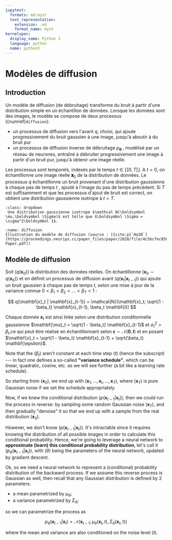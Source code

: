 ```yaml
---
jupytext:
  formats: md:myst
  text_representation:
    extension: .md
    format_name: myst
kernelspec:
  display_name: Python 3
  language: python
  name: python3
---
```

# Modèles de diffusion

## Introduction

Un modèle de diffusion (de débruitage) transforme du bruit à partir d'une distribution simple en un échantillon de données. Lorsque les données sont des images, le modèle se compose de deux processus ({numref}`diffusion`): 
- un processus de diffusion vers l'avant $q$, choisi, qui ajoute progressivement du bruit gaussien à une image, jusqu'à aboutir à du bruit pur
- un processus de diffusion inverse de débruitage $p_{\boldsymbol\theta}$ , modélisé par un réseau de neurones, entraîné à débruiter progressivement une image à partir d'un bruit pur, jusqu'à obtenir une image réelle.

Les processus sont temporels, indexés par le temps $t\in[\![0,T]\!]$. A $t=0$, on  échantillonne une image réelle $\boldsymbol 𝐱_0$ de la distribution de données. Le processus $q$ échantillonne un bruit provenant d'une distribution gaussienne à chaque pas de temps $t$ ,  ajouté à l'image du pas de temps précédent. Si $T$ est suffisamment et que les processus d'ajout de bruit est correct, on obtient une distribution gaussienne isotrope à $t=T$.

```{prf:remark}
:class: dropdown
 Une distribution gaussienne isotrope $\mathcal N(\boldsymbol \mu,\boldsymbol \Sigma)$ est telle que $\boldsymbol \Sigma = \sigma^2\boldsymbol I$.
 ```


```{figure} ./images/diffusion.png
:name: diffusion
Illustration du modèle de diffusion (source : [{cite:p}`Ho20`](https://proceedings.neurips.cc/paper_files/paper/2020/file/4c5bcfec8584af0d967f1ab10179ca4b-Paper.pdf))
```


## Modèle de diffusion

Soit $(q(\mathbf{x}_0)$) la distribution des données réelles. On échantillonne $(\mathbf{x}_0 \sim q(\mathbf{x}_0)$) et on définit un processus de diffusion avant $(q(\mathbf{x}_t | \mathbf{x}_{t-1})$) qui ajoute un bruit gaussien à chaque pas de temps $t$, selon une mise à jour de la variance connue  $0 < \beta_1 < \beta_2 < ... < \beta_T < 1$ : 

$$
q(\mathbf{x}_t | \mathbf{x}_{t-1}) = \mathcal{N}(\mathbf{x}_t; \sqrt{1 - \beta_t} \mathbf{x}_{t-1}, \beta_t \mathbf{I})
$$

Chaque donnée $\boldsymbol x_t$ est ainsi tirée selon une distribution conditionnelle gaussienne  $\mathbf{\mu}_t = \sqrt{1 - \beta_t} \mathbf{x}_{t-1}$ et  $\sigma^2_t = \beta_t$,ce qui peut être réalisé en échantillonnant selon  $\mathbf{\epsilon} \sim \mathcal{N}(\mathbf{0}, \mathbf{I})$ et en posant  $\mathbf{x}_t = \sqrt{1 - \beta_t} \mathbf{x}_{t-1} +  \sqrt{\beta_t} \mathbf{\epsilon}$. 

Note that the $(\beta_t$) aren't constant at each time step $(t$) (hence the subscript) --- in fact one defines a so-called **"variance schedule"**, which can be linear, quadratic, cosine, etc. as we will see further (a bit like a learning rate schedule). 

So starting from $(\mathbf{x}_0$), we end up with $(\mathbf{x}_1,  ..., \mathbf{x}_t, ..., \mathbf{x}_T$), where $(\mathbf{x}_T$) is pure Gaussian noise if we set the schedule appropriately.

Now, if we knew the conditional distribution $(p(\mathbf{x}_{t-1} | \mathbf{x}_t)$), then we could run the process in reverse: by sampling some random Gaussian noise $(\mathbf{x}_T$), and then gradually "denoise" it so that we end up with a sample from the real distribution $(\mathbf{x}_0$).

However, we don't know $(p(\mathbf{x}_{t-1} | \mathbf{x}_t)$). It's intractable since it requires knowing the distribution of all possible images in order to calculate this conditional probability. Hence, we're going to leverage a neural network to **approximate (learn) this conditional probability distribution**, let's call it $(p_\theta (\mathbf{x}_{t-1} | \mathbf{x}_t)$), with $(\theta$) being the parameters of the neural network, updated by gradient descent. 

Ok, so we need a neural network to represent a (conditional) probability distribution of the backward process. If we assume this reverse process is Gaussian as well, then recall that any Gaussian distribution is defined by 2 parameters:
- a mean parametrized by $\mu_\theta$;
- a variance parametrized by $\Sigma_\theta$;

so we can parametrize the process as 

$$ p_\theta (\mathbf{x}_{t-1} | \mathbf{x}_t) = \mathcal{N}(\mathbf{x}_{t-1}; \mu_\theta(\mathbf{x}_{t},t), \Sigma_\theta (\mathbf{x}_{t},t))$$

where the mean and variance are also conditioned on the noise level $(t$).